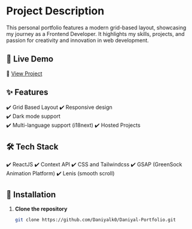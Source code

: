 # Project Description
This personal portfolio features a modern grid-based layout, showcasing my journey as a Frontend Developer. It highlights my skills, projects, and passion for creativity and innovation in web development.

## 🚀 Live Demo  
🔗 [View Project](https://daniyal-portfolio-delta.vercel.app/)

## ✨ Features  
✔️ Grid Based Layout 
✔️ Responsive design  
✔️ Dark mode support  
✔️ Multi-language support (i18next)
✔️ Hosted Projects

## 🛠 Tech Stack  
✔️ ReactJS
✔️ Context API
✔️ CSS and Tailwindcss
✔️ GSAP (GreenSock Animation Platform) 
✔️ Lenis (smooth scroll) 


## 🔧 Installation  
1. **Clone the repository**  
   ```bash
   git clone https://github.com/Daniyalk0/Daniyal-Portfolio.git